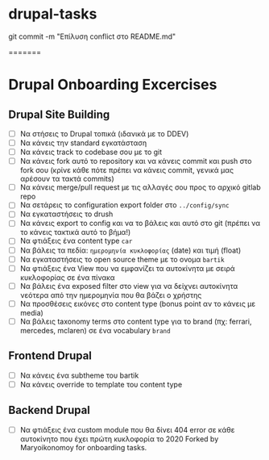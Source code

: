 

# drupal-tasks

git commit -m "Επίλυση conflict στο README.md"



=======
# Drupal Onboarding Excercises

## Drupal Site Building

- [ ] Να στήσεις το Drupal τοπικά (ιδανικά με το DDEV)
- [ ] Να κάνεις την standard εγκατάσταση
- [ ] Να κάνεις track το codebase σου με το git
- [ ] Να κάνεις fork αυτό το repository και να κάνεις commit και push στο fork σου (κρίνε κάθε πότε πρέπει να κάνεις commit, γενικά μας αρέσουν τα τακτά commits)
- [ ] Να κάνεις merge/pull request με τις αλλαγές σου προς το αρχικό gitlab repo
- [ ] Να σετάρεις το configuration export folder στο `../config/sync`
- [ ] Να εγκαταστήσεις το drush
- [ ] Να κάνεις export το config και να το βάλεις και αυτό στο git (πρέπει να το κάνεις τακτικά αυτό το βήμα!)
- [ ] Να φτιάξεις ένα content type `car`
- [ ] Να βάλεις τα πεδία: `ημερομηνία κυκλοφορίας` (date) και τιμή (float)
- [ ] Να εγκαταστήσεις το open source theme με το ονομα `bartik`
- [ ] Να φτιάξεις ένα View που να εμφανίζει τα αυτοκίνητα με σειρά κυκλοφορίας σε ένα πίνακα
- [ ] Να βάλεις ένα exposed filter στο view για να δείχνει αυτοκίνητα νεότερα από την ημερομηνία που θα βάζει ο χρήστης 
- [ ] Να προσθέσεις εικόνες στο content type (bonus point αν το κάνεις με media)
- [ ] Να βάλεις taxonomy terms στο content type για το brand (πχ: ferrari, mercedes, mclaren) σε ένα vocabulary `brand`

## Frontend Drupal
- [ ] Να κάνεις ένα subtheme του bartik
- [ ] Να κάνεις override το template του content type
## Backend Drupal
  
- [ ] Να φτιάξεις ένα custom module που θα δίνει 404 error σε κάθε αυτοκίνητο που έχει πρώτη κυκλοφορία το 2020
Forked by Maryoikonomoy for onboarding tasks.

